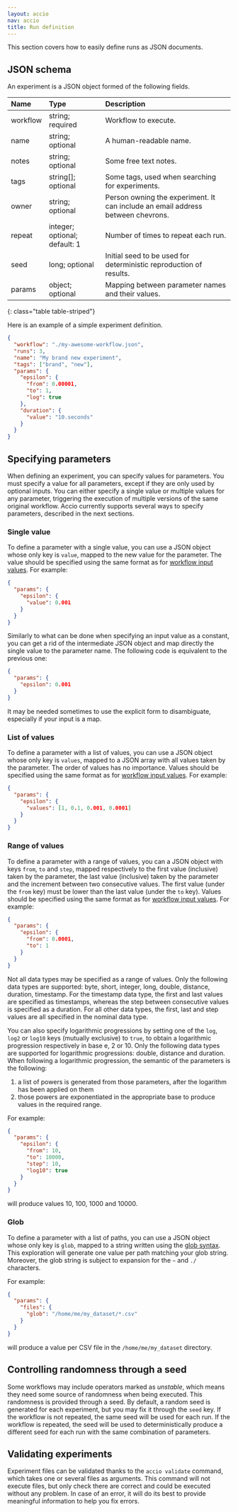 ```yaml
---
layout: accio
nav: accio
title: Run definition
---
```


This section covers how to easily define runs as JSON documents.

## JSON schema

An experiment is a JSON object formed of the following fields.

| Name | Type | Description |
|:-----|:-----|:------------|
| workflow | string; required | Workflow to execute. |
| name | string; optional | A human-readable name. |
| notes | string; optional | Some free text notes. |
| tags | string[]; optional | Some tags, used when searching for experiments. |
| owner | string; optional | Person owning the experiment. It can include an email address between chevrons. |
| repeat | integer; optional; default: 1 | Number of times to repeat each run. |
| seed | long; optional | Initial seed to be used for deterministic reproduction of results. |
| params | object; optional | Mapping between parameter names and their values. |
{: class="table table-striped"}

Here is an example of a simple experiment definition.

```json
{
  "workflow": "./my-awesome-workflow.json",
  "runs": 3,
  "name": "My brand new experiment",
  "tags": ["brand", "new"],
  "params": {
    "epsilon": {
      "from": 0.00001,
      "to": 1,
      "log": true
    },
    "duration": {
      "value": "10.seconds"
    }
  }
}
```

## Specifying parameters

When defining an experiment, you can specify values for parameters.
You must specify a value for all parameters, except if they are only used by optional inputs.
You can either specify a single value or multiple values for any parameter, triggering the execution of multiple versions of the same original workflow.
Accio currently supports several ways to specify parameters, described in the next sections.

### Single value

To define a parameter with a single value, you can use a JSON object whose only key is `value`, mapped to the new value for the parameter.
The value should be specified using the same format as for [workflow input values](workflows.html#input-values).
For example:

```json
{
  "params": {
    "epsilon": {
      "value": 0.001
    }
  }
}
```

Similarly to what can be done when specifying an input value as a constant, you can get a rid of the intermediate JSON object and map directly the single value to the parameter name.
The following code is equivalent to the previous one:

```json
{
  "params": {
    "epsilon": 0.001
  }
}
```

It may be needed sometimes to use the explicit form to disambiguate, especially if your input is a map.

### List of values

To define a parameter with a list of values, you can use a JSON object whose only key is `values`, mapped to a JSON array with all values taken by the parameter.
The order of values has no importance.
Values should be specified using the same format as for [workflow input values](workflows.html#input-values).
For example:

```json
{
  "params": {
    "epsilon": {
      "values": [1, 0.1, 0.001, 0.0001]
    }
  }
}
```

### Range of values

To define a parameter with a range of values, you can a JSON object with keys `from`, `to` and `step`, mapped respectively to the first value (inclusive) taken by the parameter, the last value (inclusive) taken by the parameter and the increment between two consecutive values.
The first value (under the `from` key) must be lower than the last value (under the `to` key).
Values should be specified using the same format as for [workflow input values](workflows.html#input-values).
For example:

```json
{
  "params": {
    "epsilon": {
      "from": 0.0001,
      "to": 1
    }
  }
}
```

Not all data types may be specified as a range of values.
Only the following data types are supported: byte, short, integer, long, double, distance, duration, timestamp.
For the timestamp data type, the first and last values are specified as timestamps, whereas the step between consecutive values is specified as a duration.
For all other data types, the first, last and step values are all specified in the nominal data type.

You can also specify logarithmic progressions by setting one of the `log`, `log2` or `log10` keys (mutually exclusive) to `true`, to obtain a logarithmic progression respectively in base e, 2 or 10.
Only the following data types are supported for logarithmic progressions: double, distance and duration.
When following a logarithmic progression, the semantic of the parameters is the following:

1) a list of powers is generated from those parameters, after the logarithm has been applied on them
2) those powers are exponentiated in the appropriate base to produce values in the required range.

For example:

```json
{
  "params": {
    "epsilon": {
      "from": 10,
      "to": 10000,
      "step": 10,
      "log10": true
    }
  }
}
```

will produce values 10, 100, 1000 and 10000.

### Glob

To define a parameter with a list of paths, you can use a JSON object whose only key is `glob`, mapped to a string written using the [glob syntax](https://en.wikipedia.org/wiki/Glob_(programming)#Syntax).
This exploration will generate one value per path matching your glob string.
Moreover, the glob string is subject to expansion for the `~` and `./` characters.

For example:

```json
{
  "params": {
    "files": {
      "glob": "/home/me/my_dataset/*.csv"
    }
  }
}
```

will produce a value per CSV file in the `/home/me/my_dataset` directory.

## Controlling randomness through a seed

Some workflows may include operators marked as *unstable*, which means they need some source of randomness when being executed.
This randomness is provided through a seed.
By default, a random seed is generated for each experiment, but you may fix it through the `seed` key.
If the workflow is not repeated, the same seed will be used for each run.
If the workflow is repeated, the seed will be used to deterministically produce a different seed for each run with the same combination of parameters.

## Validating experiments

Experiment files can be validated thanks to the `accio validate` command, which takes one or several files as arguments.
This command will not execute files, but only check there are correct and could be executed without any problem.
In case of an error, it will do its best to provide meaningful information to help you fix errors.
